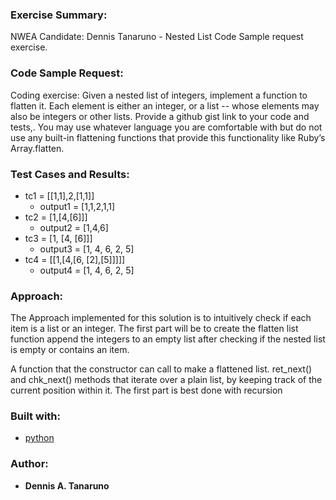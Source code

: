 ### Exercise Summary:
NWEA Candidate: Dennis Tanaruno - Nested List Code Sample request exercise.

### Code Sample Request:
Coding exercise: Given a nested list of integers, implement a function to flatten it. Each element is either an integer, or a list -- whose elements may also be integers or other lists. Provide a github gist link to your code and tests,. You may use whatever language you are comfortable with but do not use any built-in flattening functions that provide this functionality like Ruby’s Array.flatten.

### Test Cases and Results:
- tc1 = [[1,1],2,[1,1]]
  - output1 = [1,1,2,1,1]
- tc2 = [1,[4,[6]]]
  - output2 = [1,4,6]
- tc3 = [1, [4, [6]]]
  - output3 = [1, 4, 6, 2, 5]
- tc4 = [[1,[4,[6, [2],[5]]]]]
  - output4 = [1, 4, 6, 2, 5]

### Approach:
The Approach implemented for this solution is to intuitively check if each item is a list or an integer. The first part will be to create the flatten list function append the integers to an empty list after checking if the nested list is empty or contains an item.

A function that the constructor can call to make a flattened list.
ret_next() and chk_next() methods that iterate over a plain list, by keeping track of the current position within it.
The first part is best done with recursion 

### Built with:
- [python](https://www.python.org/)

### Author:
- **Dennis A. Tanaruno**
